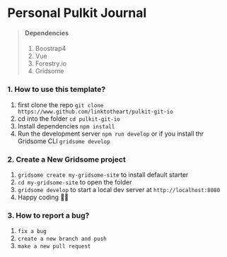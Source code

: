 # Personal Pulkit Journal 

> #### Dependencies
> 1. Boostrap4 
> 2. Vue
> 3. Forestry.io
> 4. Gridsome


### 1. How to use this template?

1. first clone the repo 
`git clone https://www.github.com/linktotheart/pulkit-git-io`
2. cd into the folder 
	`cd pulkit-git-io`
3. Install dependencies
	`npm install`
4. Run the development server
	`npm run develop` 
	or if you install thr Gridsome CLI
	`gridsome develop`

### 2. Create a New Gridsome project

1. `gridsome create my-gridsome-site` to install default starter
2. `cd my-gridsome-site` to open the folder
3. `gridsome develop` to start a local dev server at `http://localhost:8080`
4. Happy coding 🎉🙌

### 3. How to report a bug?
1.	`fix a bug`
2.	`create a new branch and push`
3.	`make a new pull request`

